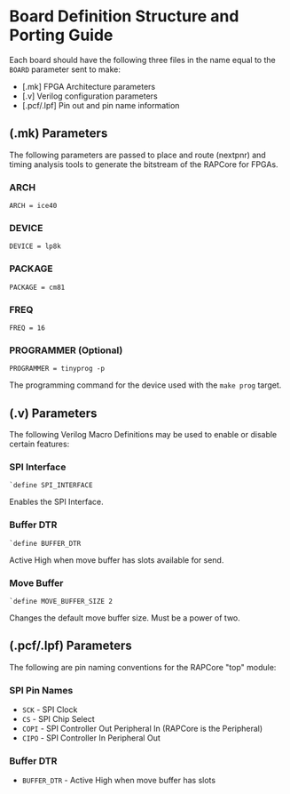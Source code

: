 # Board Definition Structure and Porting Guide

Each board should have the following three files in the name equal to the `BOARD`
parameter sent to make:

- [.mk] FPGA Architecture parameters
- [.v] Verilog configuration parameters
- [.pcf/.lpf] Pin out and pin name information

## (.mk) Parameters

The following parameters are passed to place and route (nextpnr) and timing analysis
tools to generate the bitstream of the RAPCore for FPGAs.

### ARCH
```
ARCH = ice40
```

### DEVICE
```
DEVICE = lp8k
```

### PACKAGE
```
PACKAGE = cm81
```

### FREQ
```
FREQ = 16
```

### PROGRAMMER (Optional)
```
PROGRAMMER = tinyprog -p
```
The programming command for the device used with the `make prog` target.


## (.v) Parameters

The following Verilog Macro Definitions may be used to enable or disable certain
features:

### SPI Interface

```
`define SPI_INTERFACE
```
Enables the SPI Interface.

### Buffer DTR

```
`define BUFFER_DTR
```
Active High when move buffer has slots available for send.

### Move Buffer

```
`define MOVE_BUFFER_SIZE 2
```
Changes the default move buffer size. Must be a power of two.

## (.pcf/.lpf) Parameters

The following are pin naming conventions for the RAPCore "top" module:

### SPI Pin Names

- `SCK` - SPI Clock
- `CS` - SPI Chip Select
- `COPI` - SPI Controller Out Peripheral In (RAPCore is the Peripheral)
- `CIPO` - SPI Controller In Peripheral Out

### Buffer DTR

- `BUFFER_DTR` - Active High when move buffer has slots
